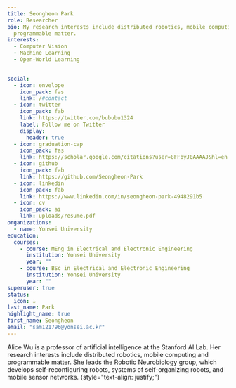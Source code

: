 ```yaml
---
title: Seongheon Park
role: Researcher
bio: My research interests include distributed robotics, mobile computing and
  programmable matter.
interests:
  - Computer Vision
  - Machine Learning
  - Open-World Learning

    
social:
  - icon: envelope
    icon_pack: fas
    link: /#contact
  - icon: twitter
    icon_pack: fab
    link: https://twitter.com/bububu1324
    label: Follow me on Twitter
    display:
      header: true
  - icon: graduation-cap
    icon_pack: fas
    link: https://scholar.google.com/citations?user=8FFbyJ0AAAAJ&hl=en
  - icon: github
    icon_pack: fab
    link: https://github.com/Seongheon-Park
  - icon: linkedin
    icon_pack: fab
    link: https://www.linkedin.com/in/seongheon-‍park-4948291b5
  - icon: cv
    icon_pack: ai
    link: uploads/resume.pdf
organizations:
  - name: Yonsei University
education:
  courses:
    - course: MEng in Electrical and Electronic Engineering
      institution: Yonsei University
      year: ""
    - course: BSc in Electrical and Electronic Engineering
      institution: Yonsei University
      year: ""
superuser: true
status:
  icon: ☕️
last_name: Park
highlight_name: true
first_name: Seongheon
email: "sam121796@yonsei.ac.kr"
---
```


Alice Wu is a professor of artificial intelligence at the Stanford AI Lab. Her research interests include distributed robotics, mobile computing and programmable matter. She leads the Robotic Neurobiology group, which develops self-reconfiguring robots, systems of self-organizing robots, and mobile sensor networks.
{style="text-align: justify;"}

